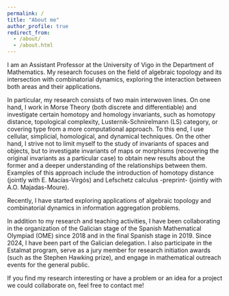 ```yaml
---
permalink: /
title: "About me"
author_profile: true
redirect_from: 
  - /about/
  - /about.html
---
```


I am an Assistant Professor at the University of Vigo in the Department of Mathematics. My research focuses on the field of algebraic topology and its intersection with combinatorial dynamics, exploring the interaction between both areas and their applications.

In particular, my research consists of two main interwoven lines. On one hand, I work in Morse Theory (both discrete and differentiable) and investigate certain homotopy and homology invariants, such as homotopy distance, topological complexity, Lusternik-Schnirelmann (LS) category, or covering type from a more computational approach. To this end, I use cellular, simplicial, homological, and dynamical techniques. On the other hand, I strive not to limit myself to the study of invariants of spaces and objects, but to investigate invariants of maps or morphisms (recovering the original invariants as a particular case) to obtain new results about the former and a deeper understanding of the relationships between them. Examples of this approach include the introduction of homotopy distance (jointly with E. Macías-Virgós) and Lefschetz calculus -preprint- (jointly with A.O. Majadas-Moure).

Recently, I have started exploring applications of algebraic topology and combinatorial dynamics in information aggregation problems.


In addition to my research and teaching activities, I have been collaborating in the organization of the Galician stage of the Spanish Mathematical Olympiad (OME) since 2018 and in the final Spanish stage in 2019. Since 2024, I have been part of the Galician delegation. I also participate in the Estalmat program, serve as a jury member for research initiation awards (such as the Stephen Hawking prize), and engage in mathematical outreach events for the general public.


If you find my research interesting or have a problem or an idea for a project we could collaborate on, feel free to contact me!

